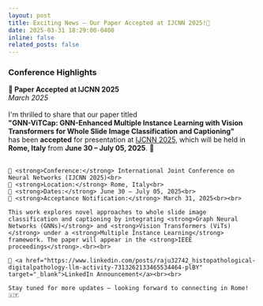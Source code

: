 ```yaml
---
layout: post
title: Exciting News – Our Paper Accepted at IJCNN 2025!🎉
date: 2025-03-31 18:29:00-0400
inline: false
related_posts: false
---
```


<h3>Conference Highlights</h3>

<div class="post">
<article>

<div class="card mt-3" >
  <div class="p-3">
    <strong> 🎉 Paper Accepted at IJCNN 2025</strong><br>
    <em>March 2025</em><br><br>
    I'm thrilled to share that our paper titled<br>
    <strong>"GNN-ViTCap: GNN-Enhanced Multiple Instance Learning with Vision Transformers for Whole Slide Image Classification and Captioning"</strong><br>
    has been <strong>accepted</strong> for presentation at <a href="https://2025.ijcnn.org/" target="_blank">IJCNN 2025</a>, which will be held in <strong>Rome, Italy</strong> from <strong>June 30 – July 05, 2025</strong>. 🎉<br><br>

    📌 <strong>Conference:</strong> International Joint Conference on Neural Networks (IJCNN 2025)<br>
    📍 <strong>Location:</strong> Rome, Italy<br>
    📅 <strong>Dates:</strong> June 30 – July 05, 2025<br>
    📰 <strong>Acceptance Notification:</strong> March 31, 2025<br><br>

    This work explores novel approaches to whole slide image classification and captioning by integrating <strong>Graph Neural Networks (GNNs)</strong> and <strong>Vision Transformers (ViTs)</strong> under a <strong>Multiple Instance Learning</strong> framework. The paper will appear in the <strong>IEEE proceedings</strong>.<br><br>

    🔗 <a href="https://www.linkedin.com/posts/raju32742_histopathological-digitalpathology-llm-activity-7313262133465534464-plBY" target="_blank">LinkedIn Announcement</a><br><br>

    Stay tuned for more updates — looking forward to connecting in Rome! 🇮🇹
  </div>
</div>

</article>
</div>

<!-- ## 🎉 Paper Accepted at IJCNN 2025!

I'm thrilled to share that our paper titled  
**"GNN-ViTCap: GNN-Enhanced Multiple Instance Learning with Vision Transformers for Whole Slide Image Classification and Captioning"**  
has been **accepted for presentation at [IJCNN 2025](https://2025.ijcnn.org/)**, which will be held in **Rome, Italy** from **June 30 – July 05, 2025**. 🚀

📌 **Conference**: International Joint Conference on Neural Networks (IJCNN 2025)  
📍 **Location**: Rome, Italy  
📅 **Dates**: June 30 – July 05, 2025  
📰 **Acceptance Notification**: March 31, 2025

This paper explores novel approaches to whole slide image classification and captioning by combining **Graph Neural Networks (GNNs)** and **Vision Transformers (ViTs)** under a Multiple Instance Learning framework. The work will be published in the **IEEE proceedings**.

🔗 Check out the LinkedIn announcement here:  
[LinkedIn Post](https://www.linkedin.com/posts/raju32742_histopathological-digitalpathology-llm-activity-7313262133465534464-plBY)

Stay tuned for more updates, and looking forward to connecting with you all in Rome! 🇮🇹 -->

